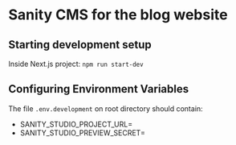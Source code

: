 # Sanity CMS for the blog website 

## Starting development setup

Inside Next.js project:
`npm run start-dev`

## Configuring Environment Variables

The file `.env.development` on root directory should contain:
* SANITY_STUDIO_PROJECT_URL=<local host url for development server>
* SANITY_STUDIO_PREVIEW_SECRET=<secret id for preview>